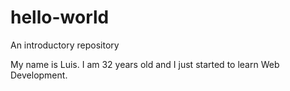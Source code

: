 # hello-world
An introductory repository

My name is Luis. I am 32 years old and I just started to learn Web Development.

